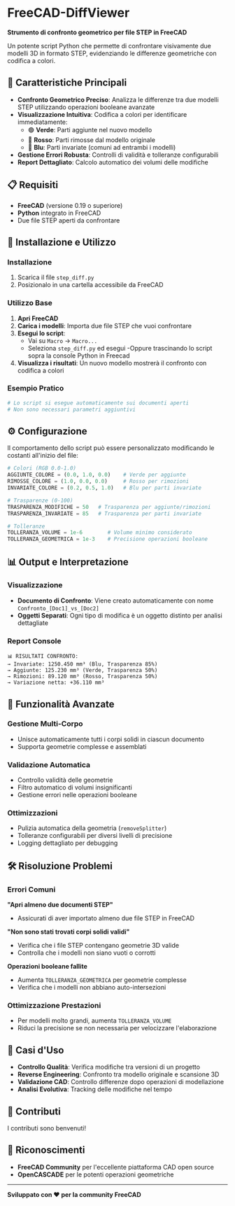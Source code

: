 # FreeCAD-DiffViewer

**Strumento di confronto geometrico per file STEP in FreeCAD**

Un potente script Python che permette di confrontare visivamente due modelli 3D in formato STEP, evidenziando le differenze geometriche con codifica a colori.

## 🎯 Caratteristiche Principali

- **Confronto Geometrico Preciso**: Analizza le differenze tra due modelli STEP utilizzando operazioni booleane avanzate
- **Visualizzazione Intuitiva**: Codifica a colori per identificare immediatamente:
  - 🟢 **Verde**: Parti aggiunte nel nuovo modello
  - 🔴 **Rosso**: Parti rimosse dal modello originale  
  - 🔵 **Blu**: Parti invariate (comuni ad entrambi i modelli)
- **Gestione Errori Robusta**: Controlli di validità e tolleranze configurabili
- **Report Dettagliato**: Calcolo automatico dei volumi delle modifiche

## 📋 Requisiti

- **FreeCAD** (versione 0.19 o superiore)
- **Python** integrato in FreeCAD
- Due file STEP aperti da confrontare

## 🚀 Installazione e Utilizzo

### Installazione
1. Scarica il file `step_diff.py`
2. Posizionalo in una cartella accessibile da FreeCAD

### Utilizzo Base
1. **Apri FreeCAD**
2. **Carica i modelli**: Importa due file STEP che vuoi confrontare
3. **Esegui lo script**: 
   - Vai su `Macro` → `Macro...`
   - Seleziona `step_diff.py` ed esegui
     -Oppure trascinando lo script sopra la console Python in Freecad
4. **Visualizza i risultati**: Un nuovo modello mostrerà il confronto con codifica a colori

### Esempio Pratico
```python
# Lo script si esegue automaticamente sui documenti aperti
# Non sono necessari parametri aggiuntivi
```

## ⚙️ Configurazione

Il comportamento dello script può essere personalizzato modificando le costanti all'inizio del file:

```python
# Colori (RGB 0.0-1.0)
AGGIUNTE_COLORE = (0.0, 1.0, 0.0)    # Verde per aggiunte
RIMOSSE_COLORE = (1.0, 0.0, 0.0)     # Rosso per rimozioni  
INVARIATE_COLORE = (0.2, 0.5, 1.0)   # Blu per parti invariate

# Trasparenze (0-100)
TRASPARENZA_MODIFICHE = 50   # Trasparenza per aggiunte/rimozioni
TRASPARENZA_INVARIATE = 85   # Trasparenza per parti invariate

# Tolleranze
TOLLERANZA_VOLUME = 1e-6        # Volume minimo considerato
TOLLERANZA_GEOMETRICA = 1e-3    # Precisione operazioni booleane
```

## 📊 Output e Interpretazione

### Visualizzazione
- **Documento di Confronto**: Viene creato automaticamente con nome `Confronto_[Doc1]_vs_[Doc2]`
- **Oggetti Separati**: Ogni tipo di modifica è un oggetto distinto per analisi dettagliate

### Report Console
```
📊 RISULTATI CONFRONTO:
→ Invariate: 1250.450 mm³ (Blu, Trasparenza 85%)
→ Aggiunte: 125.230 mm³ (Verde, Trasparenza 50%)  
→ Rimozioni: 89.120 mm³ (Rosso, Trasparenza 50%)
→ Variazione netta: +36.110 mm³
```

## 🔧 Funzionalità Avanzate

### Gestione Multi-Corpo
- Unisce automaticamente tutti i corpi solidi in ciascun documento
- Supporta geometrie complesse e assemblati

### Validazione Automatica
- Controllo validità delle geometrie
- Filtro automatico di volumi insignificanti
- Gestione errori nelle operazioni booleane

### Ottimizzazioni
- Pulizia automatica della geometria (`removeSplitter`)
- Tolleranze configurabili per diversi livelli di precisione
- Logging dettagliato per debugging

## 🛠️ Risoluzione Problemi

### Errori Comuni

**"Apri almeno due documenti STEP"**
- Assicurati di aver importato almeno due file STEP in FreeCAD

**"Non sono stati trovati corpi solidi validi"**
- Verifica che i file STEP contengano geometrie 3D valide
- Controlla che i modelli non siano vuoti o corrotti

**Operazioni booleane fallite**
- Aumenta `TOLLERANZA_GEOMETRICA` per geometrie complesse
- Verifica che i modelli non abbiano auto-intersezioni

### Ottimizzazione Prestazioni
- Per modelli molto grandi, aumenta `TOLLERANZA_VOLUME`
- Riduci la precisione se non necessaria per velocizzare l'elaborazione

## 📝 Casi d'Uso

- **Controllo Qualità**: Verifica modifiche tra versioni di un progetto
- **Reverse Engineering**: Confronto tra modello originale e scansione 3D
- **Validazione CAD**: Controllo differenze dopo operazioni di modellazione
- **Analisi Evolutiva**: Tracking delle modifiche nel tempo

## 🤝 Contributi

I contributi sono benvenuti!

## 🙏 Riconoscimenti

- **FreeCAD Community** per l'eccellente piattaforma CAD open source
- **OpenCASCADE** per le potenti operazioni geometriche

---

**Sviluppato con ❤️ per la community FreeCAD**
